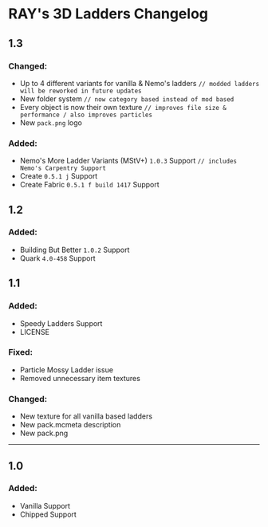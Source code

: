# RAY's 3D Ladders Changelog

## 1.3

### Changed:

- Up to 4 different variants for vanilla & Nemo's ladders `// modded ladders will be reworked in future updates`
- New folder system `// now category based instead of mod based`
- Every object is now their own texture `// improves file size & performance / also improves particles`
- New `pack.png` logo

### Added:

- Nemo's More Ladder Variants (MStV+) `1.0.3` Support `// includes Nemo's Carpentry Support`
- Create `0.5.1 j` Support
- Create Fabric `0.5.1 f build 1417` Support

## 1.2

### Added:

- Building But Better `1.0.2` Support
- Quark `4.0-458` Support

## 1.1

### Added:
- Speedy Ladders Support
- LICENSE

### Fixed:
- Particle Mossy Ladder issue
- Removed unnecessary item textures

### Changed:
- New texture for all vanilla based ladders
- New pack.mcmeta description
- New pack.png

*****
## 1.0

### Added:
- Vanilla Support
- Chipped Support